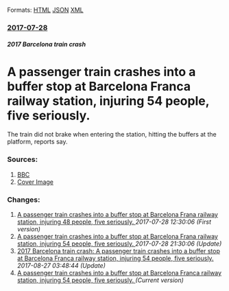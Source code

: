 
Formats: [HTML](/news/2017/07/28/a-passenger-train-crashes-into-a-buffer-stop-at-barcelona-franassa-railway-station-injuring-54-people-five-seriously.html)  [JSON](/news/2017/07/28/a-passenger-train-crashes-into-a-buffer-stop-at-barcelona-franassa-railway-station-injuring-54-people-five-seriously.json)  [XML](/news/2017/07/28/a-passenger-train-crashes-into-a-buffer-stop-at-barcelona-franassa-railway-station-injuring-54-people-five-seriously.xml)  

### [2017-07-28](/news/2017/07/28/index.md)

##### 2017 Barcelona train crash
# A passenger train crashes into a buffer stop at Barcelona Franca railway station, injuring 54 people, five seriously. 

The train did not brake when entering the station, hitting the buffers at the platform, reports say.


### Sources:

1. [BBC](http://www.bbc.co.uk/news/world-europe-40750343)
1. [Cover Image](https://ichef.bbci.co.uk/images/ic/1024x576/p059wr2n.jpg)

### Changes:

1. [A passenger train crashes into a buffer stop at Barcelona Frana railway station, injuring 48 people, five seriously. ](/news/2017/07/28/a-passenger-train-crashes-into-a-buffer-stop-at-barcelona-franca-railway-station-injuring-48-people-five-seriously.md) _2017-07-28 12:30:06 (First version)_
2. [A passenger train crashes into a buffer stop at Barcelona Frana railway station, injuring 54 people, five seriously. ](/news/2017/07/28/a-passenger-train-crashes-into-a-buffer-stop-at-barcelona-franca-railway-station-injuring-54-people-five-seriously.md) _2017-07-28 21:30:06 (Update)_
3. [2017 Barcelona train crash: A passenger train crashes into a buffer stop at Barcelona Franca railway station, injuring 54 people, five seriously. ](/news/2017/07/28/2017-barcelona-train-crash-a-passenger-train-crashes-into-a-buffer-stop-at-barcelona-franassa-railway-station-injuring-54-people-five-seri.md) _2017-08-27 03:48:44 (Update)_
3. [A passenger train crashes into a buffer stop at Barcelona Franca railway station, injuring 54 people, five seriously. ](/news/2017/07/28/a-passenger-train-crashes-into-a-buffer-stop-at-barcelona-franassa-railway-station-injuring-54-people-five-seriously.md) _(Current version)_
